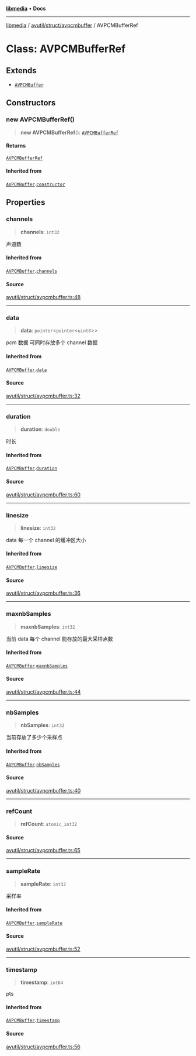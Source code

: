 [**libmedia**](../../../../README.md) • **Docs**

***

[libmedia](../../../../README.md) / [avutil/struct/avpcmbuffer](../README.md) / AVPCMBufferRef

# Class: AVPCMBufferRef

## Extends

- [`AVPCMBuffer`](AVPCMBuffer.md)

## Constructors

### new AVPCMBufferRef()

> **new AVPCMBufferRef**(): [`AVPCMBufferRef`](AVPCMBufferRef.md)

#### Returns

[`AVPCMBufferRef`](AVPCMBufferRef.md)

#### Inherited from

[`AVPCMBuffer`](AVPCMBuffer.md).[`constructor`](AVPCMBuffer.md#constructors)

## Properties

### channels

> **channels**: `int32`

声道数

#### Inherited from

[`AVPCMBuffer`](AVPCMBuffer.md).[`channels`](AVPCMBuffer.md#channels)

#### Source

[avutil/struct/avpcmbuffer.ts:48](https://github.com/zhaohappy/libmedia/blob/87bf8029d8be58d5035a3f4dc7037c25d1ac371b/src/avutil/struct/avpcmbuffer.ts#L48)

***

### data

> **data**: `pointer`\<`pointer`\<`uint8`\>\>

pcm 数据
可同时存放多个 channel 数据

#### Inherited from

[`AVPCMBuffer`](AVPCMBuffer.md).[`data`](AVPCMBuffer.md#data)

#### Source

[avutil/struct/avpcmbuffer.ts:32](https://github.com/zhaohappy/libmedia/blob/87bf8029d8be58d5035a3f4dc7037c25d1ac371b/src/avutil/struct/avpcmbuffer.ts#L32)

***

### duration

> **duration**: `double`

时长

#### Inherited from

[`AVPCMBuffer`](AVPCMBuffer.md).[`duration`](AVPCMBuffer.md#duration)

#### Source

[avutil/struct/avpcmbuffer.ts:60](https://github.com/zhaohappy/libmedia/blob/87bf8029d8be58d5035a3f4dc7037c25d1ac371b/src/avutil/struct/avpcmbuffer.ts#L60)

***

### linesize

> **linesize**: `int32`

data 每一个 channel 的缓冲区大小

#### Inherited from

[`AVPCMBuffer`](AVPCMBuffer.md).[`linesize`](AVPCMBuffer.md#linesize)

#### Source

[avutil/struct/avpcmbuffer.ts:36](https://github.com/zhaohappy/libmedia/blob/87bf8029d8be58d5035a3f4dc7037c25d1ac371b/src/avutil/struct/avpcmbuffer.ts#L36)

***

### maxnbSamples

> **maxnbSamples**: `int32`

当前 data 每个 channel 能存放的最大采样点数

#### Inherited from

[`AVPCMBuffer`](AVPCMBuffer.md).[`maxnbSamples`](AVPCMBuffer.md#maxnbsamples)

#### Source

[avutil/struct/avpcmbuffer.ts:44](https://github.com/zhaohappy/libmedia/blob/87bf8029d8be58d5035a3f4dc7037c25d1ac371b/src/avutil/struct/avpcmbuffer.ts#L44)

***

### nbSamples

> **nbSamples**: `int32`

当前存放了多少个采样点

#### Inherited from

[`AVPCMBuffer`](AVPCMBuffer.md).[`nbSamples`](AVPCMBuffer.md#nbsamples)

#### Source

[avutil/struct/avpcmbuffer.ts:40](https://github.com/zhaohappy/libmedia/blob/87bf8029d8be58d5035a3f4dc7037c25d1ac371b/src/avutil/struct/avpcmbuffer.ts#L40)

***

### refCount

> **refCount**: `atomic_int32`

#### Source

[avutil/struct/avpcmbuffer.ts:65](https://github.com/zhaohappy/libmedia/blob/87bf8029d8be58d5035a3f4dc7037c25d1ac371b/src/avutil/struct/avpcmbuffer.ts#L65)

***

### sampleRate

> **sampleRate**: `int32`

采样率

#### Inherited from

[`AVPCMBuffer`](AVPCMBuffer.md).[`sampleRate`](AVPCMBuffer.md#samplerate)

#### Source

[avutil/struct/avpcmbuffer.ts:52](https://github.com/zhaohappy/libmedia/blob/87bf8029d8be58d5035a3f4dc7037c25d1ac371b/src/avutil/struct/avpcmbuffer.ts#L52)

***

### timestamp

> **timestamp**: `int64`

pts

#### Inherited from

[`AVPCMBuffer`](AVPCMBuffer.md).[`timestamp`](AVPCMBuffer.md#timestamp)

#### Source

[avutil/struct/avpcmbuffer.ts:56](https://github.com/zhaohappy/libmedia/blob/87bf8029d8be58d5035a3f4dc7037c25d1ac371b/src/avutil/struct/avpcmbuffer.ts#L56)
